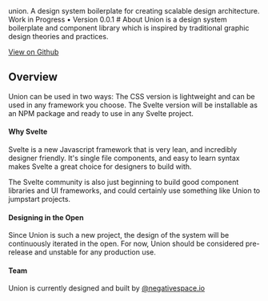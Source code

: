 <script>
  import {
    Box,
    Heading,
    Stack,
    Text,
    TextContainer,
  } from "../../src/components/components.module.js";
</script>

<Box background="neutralLight" padding="xxl" squish>
  <Heading size="1">union.</Heading>
  <Text>
    A design system boilerplate for creating scalable design architecture.
  </Text>
  <Text size="3">Work in Progress • Version 0.0.1</Text>
</Box>

<Box padding="xxl" squish>
  <TextContainer>
  # About

  <Text size="1">
    Union is a design system boilerplate and component library which is inspired by traditional graphic design theories and practices.
  </Text>

  [View on Github](https://github.com/jamespatrickgibson/union)

  ## Overview

  Union can be used in two ways: The CSS version is lightweight and can be
  used in any framework you choose. The Svelte version will be installable
  as an NPM package and ready to use in any Svelte project.

  #### Why Svelte

  Svelte is a new Javascript framework that is very lean, and incredibly
  designer friendly. It's single file components, and easy to learn syntax
  makes Svelte a great choice for designers to build with.

  The Svelte community is also just beginning to build good component
  libraries and UI frameworks, and could certainly use something like Union
  to jumpstart projects.

  #### Designing in the Open

  Since Union is such a new project, the design of the system will be continuously iterated in the open. For now, Union should be considered pre-release and unstable for any production use.

  #### Team

  Union is currently designed and built by [@negativespace.io](https://twitter.com/negativespaceio)
  </TextContainer>
</Box>